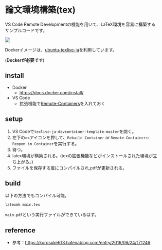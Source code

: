 # 論文環境構築(tex)

VS Code Remote Developmentの機能を用いて、LaTeX環境を容易に構築するサンプルコードです。

[![](https://images.microbadger.com/badges/image/korosuke613/ubuntu-texlive-ja-devcontainer.svg)](https://microbadger.com/images/korosuke613/ubuntu-texlive-ja-devcontainer "Get your own image badge on microbadger.com")


Dockerイメージは、[ubuntu-texlive-ja](https://hub.docker.com/r/korosuke613/ubuntu-texlive-ja)を利用しています。

(**Dockerが必要です**)

## install

- Docker
  - https://docs.docker.com/install/
- VS Code
  - 拡張機能で[Remote-Containers](https://marketplace.visualstudio.com/items?itemName=ms-vscode-remote.remote-containers)を入れておく

## setup

1. VS Codeで`texlive-ja-devcontainer-template-master`を開く。
2. 左下の`><`アイコンを押して、`Rebuild Container` or `Remote-Containers: Reopen in Container`を実行する。
3. 待つ。
4. latex環境が構築される。(texの拡張機能などがインストールされた環境が立ち上がる。)
5. ファイルを保存する度にコンパイルされ,pdfが更新される。

## build

以下の方法でもコンパイル可能。

```bash
latexmk main.tex
```

`main.pdf`という実行ファイルができているはず。

## reference

- 参考：https://korosuke613.hatenablog.com/entry/2019/06/24/171246